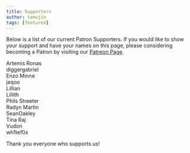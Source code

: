 ```yaml
---
title: Supporters
author: temujin
tags: [featured]
---
```

Below is a list of our current Patron Supporters. If you would like to show your support and have your names on this page, please considering becoming a Patron by visiting our [Patreon Page](https://www.patreon.com/SLColonies).

Artemis Ronas<br>
diggergabriel<br>
Enzo Minne<br>
jeqoo<br>
Lillian<br>
Lillith<br>
Phils Streeter<br>
Radyn Martin<br>
SeanOakley<br>
Tina Raj<br>
Vudon<br>
wh1tef0x

Thank you everyone who supports us!

